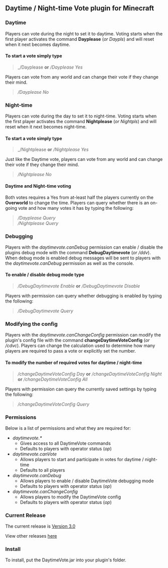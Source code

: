 ## Daytime / Night-time Vote plugin for Minecraft

### Daytime
Players can vote during the night to set it to daytime.
Voting starts when the first player activates the command **Dayplease** (_or Daypls_) and will reset when it next becomes daytime.
#### To start a vote simply type
> _/Dayplease **or** _/Dayplease Yes_

Players can vote from any world and can change their vote if they change their mind.
> _/Dayplease No_

### Night-time
Players can vote during the day to set it to night-time.
Voting starts when the first player activates the command **Nightplease** (_or Nightpls_) and will reset when it next becomes night-time.
#### To start a vote simply type
> _/Nightplease **or** _/Nightplease Yes_

Just like the Daytime vote, players can vote from any world and can change their vote if they change their mind.
> _/Nightplease No_

#### Daytime and Night-time voting
Both votes requires a Yes from at-least half the players currently on the **Overworld** to change the time.
Players can query whether there is an on-going vote and how many votes it has by typing the following:
> _/Dayplease Query_
<br/>_/Nightplease Query_

### Debugging
Players with the _daytimevote.canDebug_ permission can enable / disable the plugins debug mode with the command **DebugDaytimevote** (_or /ddv_).
When debug mode is enabled debug messages will be sent to players with the _daytimevote.canDebug_ permission as well as the console.
#### To enable / disable debug mode type
> _/DebugDaytimevote Enable_ **or** _/DebugDaytimevote Disable_

Players with permission can query whether debugging is enabled by typing the following:
> _/DebugDaytimevote Query_

### Modifying the config
Players with the _daytimevote.canChangeConfig_ permission can modify the plugin's config file with the command **changeDaytimeVoteConfig** (_or /cdvc_).
Players can change the calculation used to determine how many players are required to pass a vote or explicitly set the number.
#### To modify the number of required votes for daytime / night-time
> _/changeDaytimeVoteConfig Day_ **or** _/changeDaytimeVoteConfig Night_ **or** _/changeDaytimeVoteConfig All_

Players with permission can query the currently saved settings by typing the following:
> _/changeDaytimeVoteConfig Query_

### Permissions
Below is a list of permissions and what they are required for:
- _daytimevote.*_
  - Gives access to all DaytimeVote commands
  - Defaults to players with operator status (_op_)
- _daytimevote.canVote_
  - Allows players to start and participate in votes for daytime / night-time
  - Defaults to all players
- _daytimevote.canDebug_
  - Allows players to enable / disable DaytimeVote debugging mode
  - Defaults to players with operator status (_op_)
- _daytimevote.canChangeConfig_
  - Allows players to modify the DaytimeVote config
  - Defaults to players with operator status (_op_)

### Current Release
The current release is [Version 3.0](https://github.com/Scorpio1331/MC.DaytimeVote/releases/latest)

View other releases [here](https://github.com/Scorpio1331/MC.DaytimeVote/releases)

### Install
To install, put the DaytimeVote.jar into your plugin's folder.
